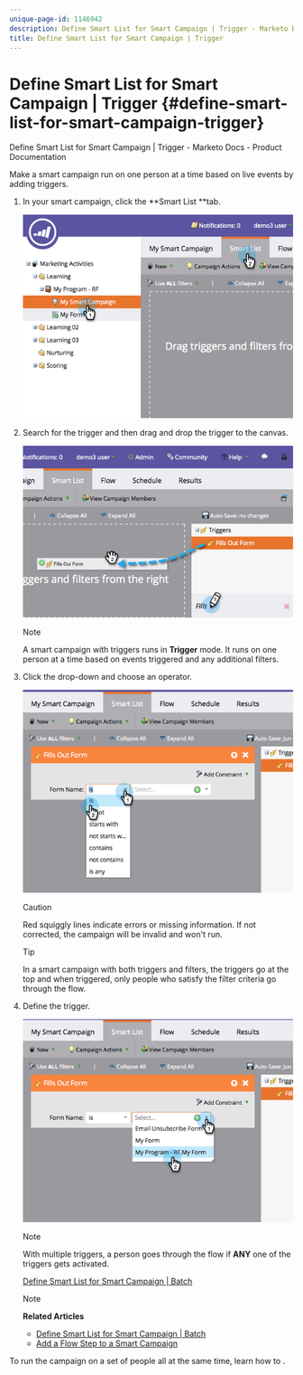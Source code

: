```yaml
---
unique-page-id: 1146942
description: Define Smart List for Smart Campaign | Trigger - Marketo Docs - Product Documentation
title: Define Smart List for Smart Campaign | Trigger
---
```


# Define Smart List for Smart Campaign | Trigger {#define-smart-list-for-smart-campaign-trigger}

Define Smart List for Smart Campaign | Trigger - Marketo Docs - Product Documentation

Make a smart campaign run on one person at a time based on live events by adding triggers.

1. In your smart campaign, click the **Smart List **tab.

   ![](assets/image2014-9-19-16-3a22-3a55.png)

1. Search for the trigger and then drag and drop the trigger to the canvas.

   ![](assets/image2014-9-19-16-3a23-3a24.png)

   >[!NOTE]
   >
   >A smart campaign with triggers runs in **Trigger** mode. It runs on one person at a time based on events triggered and any additional filters.

1. Click the drop-down and choose an operator.

   ![](assets/image2014-9-19-16-3a23-3a29.png)

   >[!CAUTION]
   >
   >Red squiggly lines indicate errors or missing information. If not corrected, the campaign will be invalid and won't run.

   >[!TIP]
   >
   >In a smart campaign with both triggers and filters, the triggers go at the top and when triggered, only people who satisfy the filter criteria go through the flow.

1. Define the trigger.

   ![](assets/image2014-9-19-16-3a24-3a36.png)

   >[!NOTE]
   >
   >With multiple triggers, a person goes through the flow if **ANY** one of the triggers gets activated.

   [Define Smart List for Smart Campaign | Batch](define-smart-list-for-smart-campaign-|-batch.md)

   >[!NOTE]
   >
   >**Related Articles**
   >
   >    
   >    
   >    * [Define Smart List for Smart Campaign | Batch](define-smart-list-for-smart-campaign-|-batch.md)
   >    * [Add a Flow Step to a Smart Campaign](../../../../../welcome-to-marketo-docs/product-docs/core-marketo-concepts/smart-campaigns/flow-actions/add-a-flow-step-to-a-smart-campaign.md)
   >    
   >

To run the campaign on a set of people all at the same time, learn how to . 